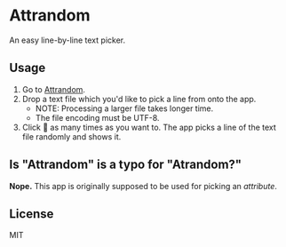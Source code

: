 # Attrandom

An easy line-by-line text picker.

## Usage

1. Go to [Attrandom](https://keyfox.github.io/attrandom/).
1. Drop a text file which you'd like to pick a line from onto the app.
   - NOTE: Processing a larger file takes longer time.
   - The file encoding must be UTF-8.
1. Click 🎲 as many times as you want to.
   The app picks a line of the text file randomly and shows it.

## Is "Attrandom" is a typo for "Atrandom?"

**Nope.**
This app is originally supposed to be used for picking an _attribute_.

## License

MIT
